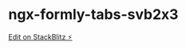 # ngx-formly-tabs-svb2x3

[Edit on StackBlitz ⚡️](https://stackblitz.com/edit/ngx-formly-tabs-svb2x3)